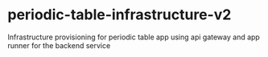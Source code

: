 # periodic-table-infrastructure-v2
Infrastructure provisioning for periodic table app using api gateway and app runner for the backend service
